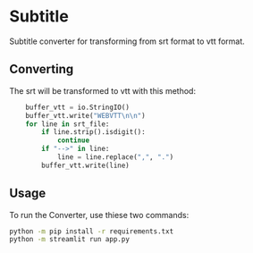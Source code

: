# Subtitle

Subtitle converter for transforming from srt format to vtt format.

## Converting

The srt will be transformed to vtt with this method:

```python
    buffer_vtt = io.StringIO()
    buffer_vtt.write("WEBVTT\n\n")
    for line in srt_file:
        if line.strip().isdigit():
            continue
        if "-->" in line:
            line = line.replace(",", ".")
        buffer_vtt.write(line)
```

## Usage

To run the Converter, use thiese two commands:

```bash
python -m pip install -r requirements.txt
python -m streamlit run app.py
```
